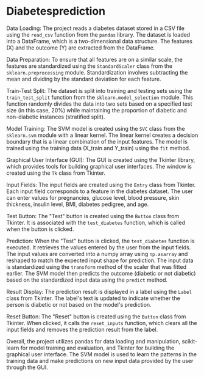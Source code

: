 # Diabetesprediction
Data Loading: The project reads a diabetes dataset stored in a CSV file using the `read_csv` function from the `pandas` library. The dataset is loaded into a DataFrame, which is a two-dimensional data structure. The features (X) and the outcome (Y) are extracted from the DataFrame.

Data Preparation: To ensure that all features are on a similar scale, the features are standardized using the `StandardScaler` class from the `sklearn.preprocessing` module. Standardization involves subtracting the mean and dividing by the standard deviation for each feature.

Train-Test Split: The dataset is split into training and testing sets using the `train_test_split` function from the `sklearn.model_selection` module. This function randomly divides the data into two sets based on a specified test size (in this case, 20%) while maintaining the proportion of diabetic and non-diabetic instances (stratified split).

Model Training: The SVM model is created using the `SVC` class from the `sklearn.svm` module with a linear kernel. The linear kernel creates a decision boundary that is a linear combination of the input features. The model is trained using the training data (X_train and Y_train) using the `fit` method.

Graphical User Interface (GUI): The GUI is created using the Tkinter library, which provides tools for building graphical user interfaces. The window is created using the `Tk` class from Tkinter.

Input Fields: The input fields are created using the `Entry` class from Tkinter. Each input field corresponds to a feature in the diabetes dataset. The user can enter values for pregnancies, glucose level, blood pressure, skin thickness, insulin level, BMI, diabetes pedigree, and age.

Test Button: The "Test" button is created using the `Button` class from Tkinter. It is associated with the `test_diabetes` function, which is called when the button is clicked.

Prediction: When the "Test" button is clicked, the `test_diabetes` function is executed. It retrieves the values entered by the user from the input fields. The input values are converted into a numpy array using `np.asarray` and reshaped to match the expected input shape for prediction. The input data is standardized using the `transform` method of the scaler that was fitted earlier. The SVM model then predicts the outcome (diabetic or not diabetic) based on the standardized input data using the `predict` method.

Result Display: The prediction result is displayed in a label using the `Label` class from Tkinter. The label's text is updated to indicate whether the person is diabetic or not based on the model's prediction.

Reset Button: The "Reset" button is created using the `Button` class from Tkinter. When clicked, it calls the `reset_inputs` function, which clears all the input fields and removes the prediction result from the label.

Overall, the project utilizes pandas for data loading and manipulation, scikit-learn for model training and evaluation, and Tkinter for building the graphical user interface. The SVM model is used to learn the patterns in the training data and make predictions on new input data provided by the user through the GUI.
